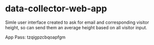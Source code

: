 # data-collector-web-app

Simle user interface created to ask for email and corresponding visitor height, so can send them an average height based on all visitor input.

App Pass: tzqigpzcbqoapfgm